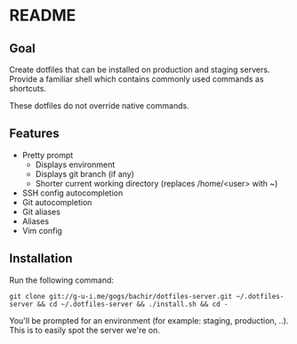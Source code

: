 # README

## Goal

Create dotfiles that can be installed on production and staging servers.
Provide a familiar shell which contains commonly used commands as shortcuts.

These dotfiles do not override native commands.

## Features

* Pretty prompt
	* Displays environment
	* Displays git branch (if any)
	* Shorter current working directory (replaces /home/&lt;user&gt; with ~)
* SSH config autocompletion
* Git autocompletion
* Git aliases
* Aliases
* Vim config

## Installation

Run the following command:

	git clone git://g-u-i.me/gogs/bachir/dotfiles-server.git ~/.dotfiles-server && cd ~/.dotfiles-server && ./install.sh && cd -

You'll be prompted for an environment (for example: staging, production, ..). This is to easily spot the server we're on.
